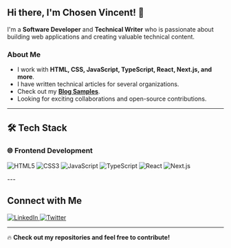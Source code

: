 ## Hi there, I'm Chosen Vincent! 👋

I'm a **Software Developer** and **Technical Writer** who is passionate about building web applications and creating valuable technical content.

### About Me
- I work with **HTML, CSS, JavaScript, TypeScript, React, Next.js, and more**.
- I have written technical articles for several organizations.
- Check out my **[Blog Samples](https://github.com/chosenvincent1/Technical-Writing-Portfolio/blob/main/README.md)**.
- Looking for exciting collaborations and open-source contributions.

---

## 🛠️ Tech Stack

### 🌐 Frontend Development
<p align="left">
  <img src="https://img.shields.io/badge/HTML5-%23E34F26.svg?style=for-the-badge&logo=html5&logoColor=white" alt="HTML5">
  <img src="https://img.shields.io/badge/CSS3-%231572B6.svg?style=for-the-badge&logo=css3&logoColor=white" alt="CSS3">
  <img src="https://img.shields.io/badge/JavaScript-%23F7DF1E.svg?style=for-the-badge&logo=javascript&logoColor=black" alt="JavaScript">
  <img src="https://img.shields.io/badge/TypeScript-%233178C6.svg?style=for-the-badge&logo=typescript&logoColor=white" alt="TypeScript">
  <img src="https://img.shields.io/badge/React-%2361DAFB.svg?style=for-the-badge&logo=react&logoColor=black" alt="React">
  <img src="https://img.shields.io/badge/Next.js-%23000000.svg?style=for-the-badge&logo=next.js&logoColor=white" alt="Next.js">
</p>
---

## Connect with Me
<p align="left">
  <a href="https://www.linkedin.com/in/chosenvincent1/">
    <img src="https://img.shields.io/badge/LinkedIn-%230077B5.svg?style=for-the-badge&logo=linkedin&logoColor=white" alt="LinkedIn">
  </a>
  <a href="https://twitter.com/your-twitter](https://twitter.com/your-twitter](https://x.com/ChosenVincent1">
    <img src="https://img.shields.io/badge/Twitter-%231DA1F2.svg?style=for-the-badge&logo=twitter&logoColor=white" alt="Twitter">
  </a>
</p>

---

🔥 **Check out my repositories and feel free to contribute!**
